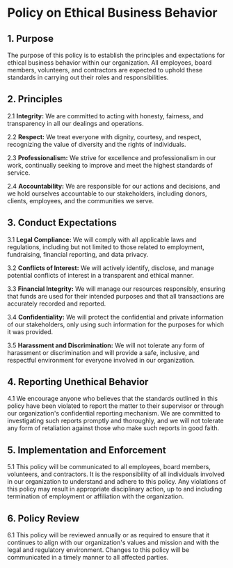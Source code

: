 # Policy on Ethical Business Behavior

## 1. Purpose

The purpose of this policy is to establish the principles and expectations for ethical business behavior within our organization. All employees, board members, volunteers, and contractors are expected to uphold these standards in carrying out their roles and responsibilities.

## 2. Principles

2.1 **Integrity:** We are committed to acting with honesty, fairness, and transparency in all our dealings and operations.

2.2 **Respect:** We treat everyone with dignity, courtesy, and respect, recognizing the value of diversity and the rights of individuals.

2.3 **Professionalism:** We strive for excellence and professionalism in our work, continually seeking to improve and meet the highest standards of service.

2.4 **Accountability:** We are responsible for our actions and decisions, and we hold ourselves accountable to our stakeholders, including donors, clients, employees, and the communities we serve.

## 3. Conduct Expectations

3.1 **Legal Compliance:** We will comply with all applicable laws and regulations, including but not limited to those related to employment, fundraising, financial reporting, and data privacy.

3.2 **Conflicts of Interest:** We will actively identify, disclose, and manage potential conflicts of interest in a transparent and ethical manner.

3.3 **Financial Integrity:** We will manage our resources responsibly, ensuring that funds are used for their intended purposes and that all transactions are accurately recorded and reported.

3.4 **Confidentiality:** We will protect the confidential and private information of our stakeholders, only using such information for the purposes for which it was provided.

3.5 **Harassment and Discrimination:** We will not tolerate any form of harassment or discrimination and will provide a safe, inclusive, and respectful environment for everyone involved in our organization.

## 4. Reporting Unethical Behavior

4.1 We encourage anyone who believes that the standards outlined in this policy have been violated to report the matter to their supervisor or through our organization's confidential reporting mechanism. We are committed to investigating such reports promptly and thoroughly, and we will not tolerate any form of retaliation against those who make such reports in good faith.

## 5. Implementation and Enforcement

5.1 This policy will be communicated to all employees, board members, volunteers, and contractors. It is the responsibility of all individuals involved in our organization to understand and adhere to this policy. Any violations of this policy may result in appropriate disciplinary action, up to and including termination of employment or affiliation with the organization.

## 6. Policy Review

6.1 This policy will be reviewed annually or as required to ensure that it continues to align with our organization's values and mission and with the legal and regulatory environment. Changes to this policy will be communicated in a timely manner to all affected parties.
